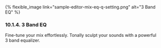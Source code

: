 {% flexible_image link="sample-editor-mix-eq-q-setting.png" alt="3 Band EQ" %}

### 10.1.4. 3 Band EQ

Fine-tune your mix effortlessly. Tonally sculpt your sounds with a powerful 3 band equalizer.
